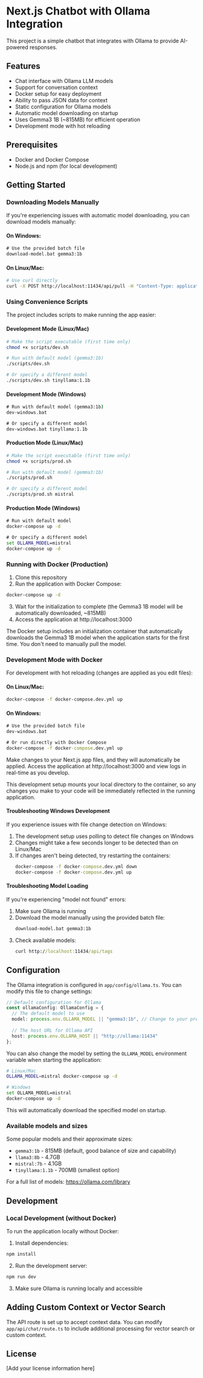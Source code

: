 # Next.js Chatbot with Ollama Integration

This project is a simple chatbot that integrates with Ollama to provide AI-powered responses.

## Features

- Chat interface with Ollama LLM models
- Support for conversation context
- Docker setup for easy deployment
- Ability to pass JSON data for context
- Static configuration for Ollama models
- Automatic model downloading on startup
- Uses Gemma3 1B (~815MB) for efficient operation
- Development mode with hot reloading

## Prerequisites

- Docker and Docker Compose
- Node.js and npm (for local development)

## Getting Started

### Downloading Models Manually

If you're experiencing issues with automatic model downloading, you can download models manually:

#### On Windows:
```cmd
# Use the provided batch file
download-model.bat gemma3:1b
```

#### On Linux/Mac:
```bash
# Use curl directly
curl -X POST http://localhost:11434/api/pull -H "Content-Type: application/json" -d '{"name":"gemma3:1b"}'
```

### Using Convenience Scripts

The project includes scripts to make running the app easier:

#### Development Mode (Linux/Mac)
```bash
# Make the script executable (first time only)
chmod +x scripts/dev.sh

# Run with default model (gemma3:1b)
./scripts/dev.sh

# Or specify a different model
./scripts/dev.sh tinyllama:1.1b
```

#### Development Mode (Windows)
```cmd
# Run with default model (gemma3:1b)
dev-windows.bat

# Or specify a different model
dev-windows.bat tinyllama:1.1b
```

#### Production Mode (Linux/Mac)
```bash
# Make the script executable (first time only)
chmod +x scripts/prod.sh

# Run with default model (gemma3:1b)
./scripts/prod.sh

# Or specify a different model
./scripts/prod.sh mistral
```

#### Production Mode (Windows)
```cmd
# Run with default model
docker-compose up -d

# Or specify a different model
set OLLAMA_MODEL=mistral
docker-compose up -d
```

### Running with Docker (Production)

1. Clone this repository
2. Run the application with Docker Compose:

```bash
docker-compose up -d
```

3. Wait for the initialization to complete (the Gemma3 1B model will be automatically downloaded, ~815MB)
4. Access the application at http://localhost:3000

The Docker setup includes an initialization container that automatically downloads the Gemma3 1B model when the application starts for the first time. You don't need to manually pull the model.

### Development Mode with Docker

For development with hot reloading (changes are applied as you edit files):

#### On Linux/Mac:
```bash
docker-compose -f docker-compose.dev.yml up
```

#### On Windows:
```cmd
# Use the provided batch file
dev-windows.bat

# Or run directly with Docker Compose
docker-compose -f docker-compose.dev.yml up
```

Make changes to your Next.js app files, and they will automatically be applied. Access the application at http://localhost:3000 and view logs in real-time as you develop.

This development setup mounts your local directory to the container, so any changes you make to your code will be immediately reflected in the running application.

#### Troubleshooting Windows Development

If you experience issues with file change detection on Windows:

1. The development setup uses polling to detect file changes on Windows
2. Changes might take a few seconds longer to be detected than on Linux/Mac
3. If changes aren't being detected, try restarting the containers:
   ```cmd
   docker-compose -f docker-compose.dev.yml down
   docker-compose -f docker-compose.dev.yml up
   ```

#### Troubleshooting Model Loading

If you're experiencing "model not found" errors:

1. Make sure Ollama is running
2. Download the model manually using the provided batch file:
   ```cmd
   download-model.bat gemma3:1b
   ```
3. Check available models:
   ```cmd
   curl http://localhost:11434/api/tags
   ```

## Configuration

The Ollama integration is configured in `app/config/ollama.ts`. You can modify this file to change settings:

```typescript
// Default configuration for Ollama
const ollamaConfig: OllamaConfig = {
  // The default model to use
  model: process.env.OLLAMA_MODEL || "gemma3:1b", // Change to your preferred model (e.g., "mistral", "llama3")
  
  // The host URL for Ollama API
  host: process.env.OLLAMA_HOST || "http://ollama:11434"
};
```

You can also change the model by setting the `OLLAMA_MODEL` environment variable when starting the application:

```bash
# Linux/Mac
OLLAMA_MODEL=mistral docker-compose up -d

# Windows
set OLLAMA_MODEL=mistral
docker-compose up -d
```

This will automatically download the specified model on startup.

### Available models and sizes

Some popular models and their approximate sizes:
- `gemma3:1b` - 815MB (default, good balance of size and capability)
- `llama3:8b` - 4.7GB
- `mistral:7b` - 4.1GB
- `tinyllama:1.1b` - 700MB (smallest option)

For a full list of models: https://ollama.com/library

## Development

### Local Development (without Docker)

To run the application locally without Docker:

1. Install dependencies:

```bash
npm install
```

2. Run the development server:

```bash
npm run dev
```

3. Make sure Ollama is running locally and accessible

## Adding Custom Context or Vector Search

The API route is set up to accept context data. You can modify `app/api/chat/route.ts` to include additional processing for vector search or custom context.

## License

[Add your license information here]


